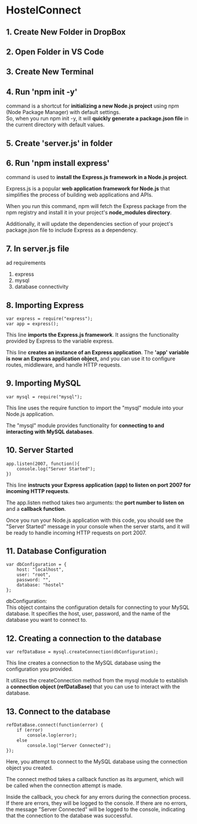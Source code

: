 # HostelConnect

## 1. Create New Folder in DropBox

## 2. Open Folder in VS Code

## 3. Create New Terminal

## 4. Run 'npm init -y'
command is a shortcut for **initializing a new Node.js project** using npm (Node Package Manager) with default settings. <br>
So, when you run npm init -y, it will **quickly generate a package.json file** in the current directory with default values.

## 5. Create 'server.js' in folder

## 6. Run 'npm install express'
command is used to **install the Express.js framework in a Node.js project**. 

Express.js is a popular **web application framework for Node.js** that simplifies the process of building web applications and APIs.

When you run this command, npm will fetch the Express package from the npm registry and install it in your project's **node_modules directory**. 

Additionally, it will update the dependencies section of your project's package.json file to include Express as a dependency.

## 7. In server.js file
ad requirements
1. express
2. mysql
3. database connectivity

## 8. Importing Express 
```
var express = require("express");
var app = express();
```
This line **imports the Express.js framework**. It assigns the functionality provided by Express to the variable express.

This line **creates an instance of an Express application**. The **'app' variable is now an Express application object,** and you can use it to configure routes, middleware, and handle HTTP requests.

## 9. Importing MySQL
```
var mysql = require("mysql");
```
This line uses the require function to import the "mysql" module into your Node.js application. 

The "mysql" module provides functionality for **connecting to and interacting with MySQL databases**.

## 10. Server Started
```
app.listen(2007, function(){
    console.log("Server Started");
})
```

This line **instructs your Express application (app) to listen on port 2007 for incoming HTTP requests**. 

The app.listen method takes two arguments: the **port number to listen on** and a **callback function**.

Once you run your Node.js application with this code, you should see the "Server Started" message in your console when the server starts, and it will be ready to handle incoming HTTP requests on port 2007.

## 11. Database Configuration
```
var dbConfiguration = {
    host: "localhost",
    user: "root",
    password: "",
    database: "hostel"
};
```

dbConfiguration: <br>
This object contains the configuration details for connecting to your MySQL database. It specifies the host, user, password, and the name of the database you want to connect to.

## 12. Creating a connection to the database
```
var refDataBase = mysql.createConnection(dbConfiguration);
```

This line creates a connection to the MySQL database using the configuration you provided. 

It utilizes the createConnection method from the mysql module to establish a **connection object (refDataBase)** that you can use to interact with the database.

## 13. Connect to the database
```
refDataBase.connect(function(error) {
    if (error)
        console.log(error);
    else
        console.log("Server Connected");
});
```

Here, you attempt to connect to the MySQL database using the connection object you created.

The connect method takes a callback function as its argument, which will be called when the connection attempt is made. 

Inside the callback, you check for any errors during the connection process. If there are errors, they will be logged to the console. If there are no errors, the message "Server Connected" will be logged to the console, indicating that the connection to the database was successful.
